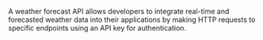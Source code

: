 A weather forecast API allows developers to integrate real-time and forecasted weather data into their applications by making HTTP requests to specific endpoints using an API key for authentication.






